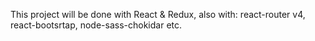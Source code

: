 This project will be done with React & Redux, also with: react-router v4, react-bootsrtap, node-sass-chokidar etc.